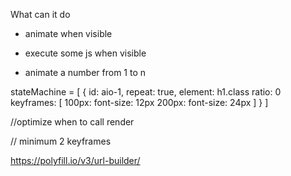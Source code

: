 What can it do

- animate when visible

- execute some js when visible

- animate a number from 1 to n




stateMachine = [
    {
        id: aio-1,
        repeat: true,
        element: h1.class
        ratio: 0
        keyframes: [
            100px: font-size: 12px
            200px: font-size: 24px
        ]
    }
]


//optimize when to call render

// minimum 2 keyframes

https://polyfill.io/v3/url-builder/